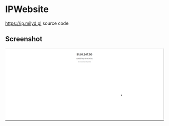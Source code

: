 # IPWebsite
https://ip.milyd.pl source code
## Screenshot
![Screenshot](Screenshot_20220515_112931.png)
